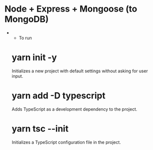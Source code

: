 # Node + Express + Mongoose (to MongoDB)

* - To run
  # yarn init -y
    Initializes a new project with default settings without asking for user input.

  # yarn add -D typescript
    Adds TypeScript as a development dependency to the project.

  # yarn tsc --init
    Initializes a TypeScript configuration file in the project.


